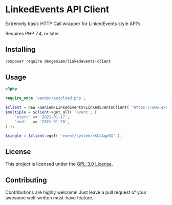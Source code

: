 # LinkedEvents API Client

Extremely basic HTTP Call wrapper for LinkedEvents style API's.

Requires PHP 7.4, or later.

## Installing

```bash
composer require devgeniem/linkedevents-client
```

## Usage

```php
<?php

require_once 'vendor/autoload.php';

$client = new \Geniem\LinkedEvents\LinkedEventsClient( 'https://www.example.com/api/v2' );
$multiple = $client->get_all( 'event', [
    'start' => '2021-01-17',
    'end'   => '2021-01-20',
] );

$single = $client->get( 'event/system:kKCxAqpRX' );
```

## License

This project is licensed under the [GPL-3.0 License](LICENSE).

## Contributing

Contributions are highly welcome! Just leave a pull request of your awesome well-written must-have feature.
